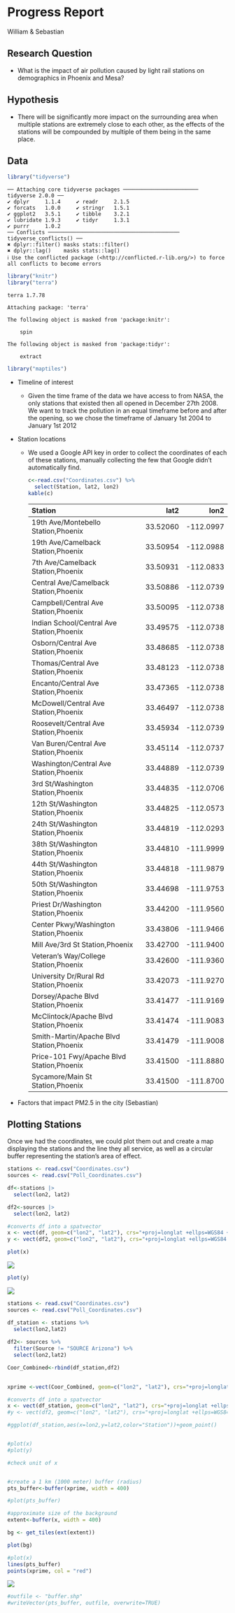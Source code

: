 # Progress Report
William & Sebastian

## Research Question

- What is the impact of air pollution caused by light rail stations on
  demographics in Phoenix and Mesa?

## Hypothesis

- There will be significantly more impact on the surrounding area when
  multiple stations are extremely close to each other, as the effects of
  the stations will be compounded by multiple of them being in the same
  place.

## Data

``` r
library("tidyverse")
```

    ── Attaching core tidyverse packages ──────────────────────── tidyverse 2.0.0 ──
    ✔ dplyr     1.1.4     ✔ readr     2.1.5
    ✔ forcats   1.0.0     ✔ stringr   1.5.1
    ✔ ggplot2   3.5.1     ✔ tibble    3.2.1
    ✔ lubridate 1.9.3     ✔ tidyr     1.3.1
    ✔ purrr     1.0.2     
    ── Conflicts ────────────────────────────────────────── tidyverse_conflicts() ──
    ✖ dplyr::filter() masks stats::filter()
    ✖ dplyr::lag()    masks stats::lag()
    ℹ Use the conflicted package (<http://conflicted.r-lib.org/>) to force all conflicts to become errors

``` r
library("knitr")
library("terra")
```

    terra 1.7.78

    Attaching package: 'terra'

    The following object is masked from 'package:knitr':

        spin

    The following object is masked from 'package:tidyr':

        extract

``` r
library("maptiles")
```

- Timeline of interest

  - Given the time frame of the data we have access to from NASA, the
    only stations that existed then all opened in December 27th 2008. We
    want to track the pollution in an equal timeframe before and after
    the opening, so we chose the timeframe of January 1st 2004 to
    January 1st 2012

- Station locations

  - We used a Google API key in order to collect the coordinates of each
    of these stations, manually collecting the few that Google didn’t
    automatically find.

    ``` r
    c<-read.csv("Coordinates.csv") %>%
      select(Station, lat2, lon2)
    kable(c)
    ```

    | Station                                   |     lat2 |      lon2 |
    |:------------------------------------------|---------:|----------:|
    | 19th Ave/Montebello Station,Phoenix       | 33.52060 | -112.0997 |
    | 19th Ave/Camelback Station,Phoenix        | 33.50954 | -112.0988 |
    | 7th Ave/Camelback Station,Phoenix         | 33.50931 | -112.0833 |
    | Central Ave/Camelback Station,Phoenix     | 33.50886 | -112.0739 |
    | Campbell/Central Ave Station,Phoenix      | 33.50095 | -112.0738 |
    | Indian School/Central Ave Station,Phoenix | 33.49575 | -112.0738 |
    | Osborn/Central Ave Station,Phoenix        | 33.48685 | -112.0738 |
    | Thomas/Central Ave Station,Phoenix        | 33.48123 | -112.0738 |
    | Encanto/Central Ave Station,Phoenix       | 33.47365 | -112.0738 |
    | McDowell/Central Ave Station,Phoenix      | 33.46497 | -112.0738 |
    | Roosevelt/Central Ave Station,Phoenix     | 33.45934 | -112.0739 |
    | Van Buren/Central Ave Station,Phoenix     | 33.45114 | -112.0737 |
    | Washington/Central Ave Station,Phoenix    | 33.44889 | -112.0739 |
    | 3rd St/Washington Station,Phoenix         | 33.44835 | -112.0706 |
    | 12th St/Washington Station,Phoenix        | 33.44825 | -112.0573 |
    | 24th St/Washington Station,Phoenix        | 33.44819 | -112.0293 |
    | 38th St/Washington Station,Phoenix        | 33.44810 | -111.9999 |
    | 44th St/Washington Station,Phoenix        | 33.44818 | -111.9879 |
    | 50th St/Washington Station,Phoenix        | 33.44698 | -111.9753 |
    | Priest Dr/Washington Station,Phoenix      | 33.44200 | -111.9560 |
    | Center Pkwy/Washington Station,Phoenix    | 33.43806 | -111.9466 |
    | Mill Ave/3rd St Station,Phoenix           | 33.42700 | -111.9400 |
    | Veteran’s Way/College Station,Phoenix     | 33.42600 | -111.9360 |
    | University Dr/Rural Rd Station,Phoenix    | 33.42073 | -111.9270 |
    | Dorsey/Apache Blvd Station,Phoenix        | 33.41477 | -111.9169 |
    | McClintock/Apache Blvd Station,Phoenix    | 33.41474 | -111.9083 |
    | Smith-Martin/Apache Blvd Station,Phoenix  | 33.41479 | -111.9008 |
    | Price-101 Fwy/Apache Blvd Station,Phoenix | 33.41500 | -111.8880 |
    | Sycamore/Main St Station,Phoenix          | 33.41500 | -111.8700 |

- Factors that impact PM2.5 in the city (Sebastian)

## Plotting Stations

Once we had the coordinates, we could plot them out and create a map
displaying the stations and the line they all service, as well as a
circular buffer representing the station’s area of effect.

``` r
stations <- read.csv("Coordinates.csv")
sources <- read.csv("Poll_Coordinates.csv")

df<-stations |>
  select(lon2, lat2)

df2<-sources |>
  select(lon2, lat2)

#converts df into a spatvector
x <- vect(df, geom=c("lon2", "lat2"), crs="+proj=longlat +ellps=WGS84 +datum=WGS84 +no_defs ")
y <- vect(df2, geom=c("lon2", "lat2"), crs="+proj=longlat +ellps=WGS84 +datum=WGS84 +no_defs ")

plot(x)
```

![](README_files/figure-commonmark/unnamed-chunk-4-1.png)

``` r
plot(y)
```

![](README_files/figure-commonmark/unnamed-chunk-4-2.png)

``` r
stations <- read.csv("Coordinates.csv")
sources <- read.csv("Poll_Coordinates.csv")

df_station <- stations %>%
  select(lon2,lat2)
  
df2<- sources %>%
  filter(Source != "SOURCE Arizona") %>%
  select(lon2,lat2)

Coor_Combined<-rbind(df_station,df2)

  
xprime <-vect(Coor_Combined, geom=c("lon2", "lat2"), crs="+proj=longlat +ellps=WGS84 +datum=WGS84 +no_defs ")

#converts df into a spatvector
x <- vect(df_station, geom=c("lon2", "lat2"), crs="+proj=longlat +ellps=WGS84 +datum=WGS84 +no_defs ")
#y <- vect(df2, geom=c("lon2", "lat2"), crs="+proj=longlat +ellps=WGS84 +datum=WGS84 +no_defs ")

#ggplot(df_station,aes(x=lon2,y=lat2,color="Station"))+geom_point()


#plot(x)
#plot(y)

#check unit of x


#create a 1 km (1000 meter) buffer (radius)
pts_buffer<-buffer(xprime, width = 400)

#plot(pts_buffer)

#approximate size of the background
extent<-buffer(x, width = 400)

bg <- get_tiles(ext(extent))

plot(bg)

#plot(x)
lines(pts_buffer)
points(xprime, col = "red")
```

![](README_files/figure-commonmark/unnamed-chunk-5-1.png)

``` r
#outfile <- "buffer.shp"
#writeVector(pts_buffer, outfile, overwrite=TRUE)
```
